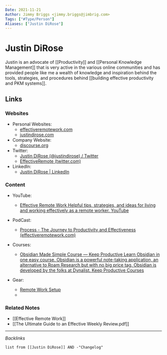 ```yaml
---
Date: 2021-11-21
Author: Jimmy Briggs <jimmy.briggs@jimbrig.com>
Tags: ["#Type/Person"]
Aliases: ["Justin DiRose"]
---
```


# Justin DiRose

Justin is an advocate of [[Productivity]] and [[Personal Knowledge Management]] that is very active in the various online communities and has provided people like me a wealth of knowledge and inspiration behind the tools, strategies, and procedures behind [[building effective productivity and PKM systems]].

## Links

### Websites

- Personal Websites:
	- [effectiveremotework.com](https://effectiveremotework.com) 
	- [justindirose.com](https://justindirose.com/)
- Company Website: 
	- [discourse.org](http://discourse.org/)
- Twitter: 
	- [Justin DiRose (@justindirose) / Twitter](https://twitter.com/justindirose)
	- [EffectiveRemote (twitter.com)](https://twitter.com/EffectiveRemote)
- LinkedIn:
	- [Justin DiRose | LinkedIn](https://www.linkedin.com/in/justin-dirose-7575b965/)

### Content

- YouTube:
	- [Effective Remote Work Helpful tips, strategies, and ideas for living and working effectively as a remote worker. YouTube](https://www.youtube.com/channel/UCkzyo69rqBoBJUyQ9jo53Bw)

- PodCast:
	- [Process - The Journey to Productivity and Effectiveness (effectiveremotework.com)](https://podcast.effectiveremotework.com/)

- Courses:
	- [Obsidian Made Simple Course — Keep Productive Learn Obsidian in one easy course. Obsidian is a powerful note-taking application, an alternative to Roam Research but with no big price tag. Obsidian is developed by the folks at Dynalist. Keep Productive Courses](https://www.keepproductive.com/obsidian-made-simple)

- Gear:
	- [Remote Work Setup](https://justindirose.com/remote-work-gear/)
	- 

### Related Notes

- [[Effective Remote Work]]
- [[The Ultimate Guide to an Effective Weekly Review.pdf]]

***

*Backlinks*

```dataview
list from [[Justin DiRose]] AND -"Changelog"
```

